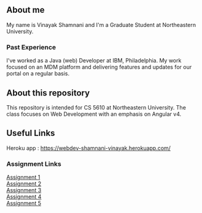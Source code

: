 ## About me

My name is Vinayak Shamnani and I'm a Graduate Student at Northeastern University.

### Past Experience

I've worked as a Java (web) Developer at IBM, Philadelphia. My work focused on an MDM platform and delivering features and updates for our portal on a regular basis.

## About this repository

This repository is intended for CS 5610 at Northeastern University. The class focuses on Web Development with an emphasis on Angular v4.

## Useful Links

Heroku app : https://webdev-shamnani-vinayak.herokuapp.com/

### Assignment Links
[Assignment 1](https://github.com/vinayakshamnani/webdev-shamnani-vinayak/tree/assignment1)  
[Assignment 2](https://github.com/vinayakshamnani/webdev-shamnani-vinayak/tree/assignment2)  
[Assignment 3](https://github.com/vinayakshamnani/webdev-shamnani-vinayak/tree/assignment3)  
[Assignment 4](https://github.com/vinayakshamnani/webdev-shamnani-vinayak/tree/assignment4)  
[Assignment 5](https://github.com/vinayakshamnani/webdev-shamnani-vinayak/tree/assignment5)
